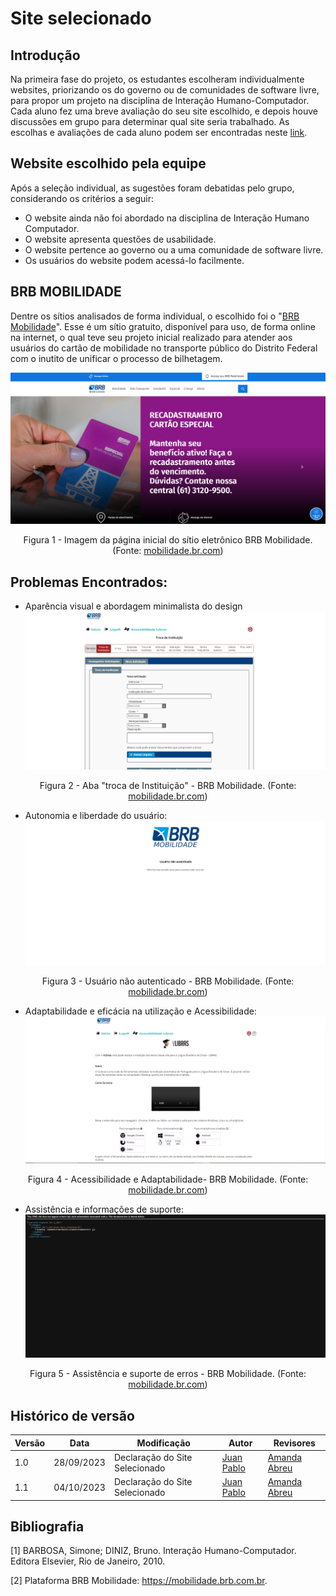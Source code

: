 # Site selecionado 

## Introdução

Na primeira fase do projeto, os estudantes escolheram individualmente websites, priorizando os do governo ou de comunidades de software livre, para propor um projeto na disciplina de Interação Humano-Computador. Cada aluno fez uma breve avaliação do seu site escolhido, e depois houve discussões em grupo para determinar qual site seria trabalhado. As escolhas e avaliações de cada aluno podem ser encontradas neste [link](./lista_Site.md).

## Website escolhido pela equipe

Após a seleção individual, as sugestões foram debatidas pelo grupo, considerando os critérios a seguir:

- O website ainda não foi abordado na disciplina de Interação Humano Computador.
- O website apresenta questões de usabilidade.
- O website pertence ao governo ou a uma comunidade de software livre.
- Os usuários do website podem acessá-lo facilmente.

## BRB MOBILIDADE

Dentre os sítios analisados de forma individual, o escolhido foi o "[BRB Mobilidade](https://mobilidade.brb.com.br)". Esse é um sítio gratuito, disponível para uso, de forma online na internet, o qual teve seu projeto inicial realizado para atender aos usuários do cartão de mobilidade no transporte público do Distrito Federal com o inutito de unificar o processo de bilhetagem.

![Imagem do BRB Mobilidade](assets/brb.png)

<div style="text-align: center">
<p>Figura 1 - Imagem da página inicial do sítio eletrônico BRB Mobilidade. (Fonte: <a href="https://mobilidade.brb.com.br">mobilidade.br.com</a>)</p>
</div>


## Problemas Encontrados:

- Aparência visual e abordagem minimalista do design
![Aparência visual do BRB Mobilidade](assets/troca.png)
<div style="text-align: center">
<p>Figura 2 - Aba "troca de Instituição" - BRB Mobilidade. (Fonte: <a href="https://mobilidade.brb.com.br">mobilidade.br.com</a>)</p>
</div>

- Autonomia e liberdade do usuário:
![Autonomia](assets/erro.png)
<div style="text-align: center">
<p>Figura 3 - Usuário não autenticado - BRB Mobilidade. (Fonte: <a href="https://mobilidade.brb.com.br">mobilidade.br.com</a>)</p>
</div>

- Adaptabilidade e eficácia na utilização e Acessibilidade:
![acessibilidade](assets/libras.png)
<div style="text-align: center">
<p>Figura 4 - Acessibilidade e Adaptabilidade- BRB Mobilidade. (Fonte: <a href="https://mobilidade.brb.com.br">mobilidade.br.com</a>)</p>
</div>

- Assistência e informações de suporte:
![erro sem assistência](assets/erro2.png)
<div style="text-align: center">
<p>Figura 5 - Assistência e suporte de erros - BRB Mobilidade. (Fonte: <a href="https://mobilidade.brb.com.br">mobilidade.br.com</a>)</p>
</div>


## Histórico de versão

| Versão | Data       | Modificação                             | Autor                         | Revisores                         |
| ------ | ---------- | --------------------------------------- | ----------------------------- |-----------------------------------|
|  1.0   | 28/09/2023 |   Declaração do Site Selecionado | [Juan Pablo](https://github.com/Juan-Ricarte) | [Amanda Abreu](https://github.com/Amandaaaaabreu) |
|  1.1   | 04/10/2023 |   Declaração do Site Selecionado | [Juan Pablo](https://github.com/Juan-Ricarte) | [Amanda Abreu](https://github.com/Amandaaaaabreu) |


## Bibliografia

[1] BARBOSA, Simone; DINIZ, Bruno. Interação Humano-Computador. Editora Elsevier, Rio de Janeiro, 2010.

[2] Plataforma BRB Mobilidade: <https://mobilidade.brb.com.br>. 

